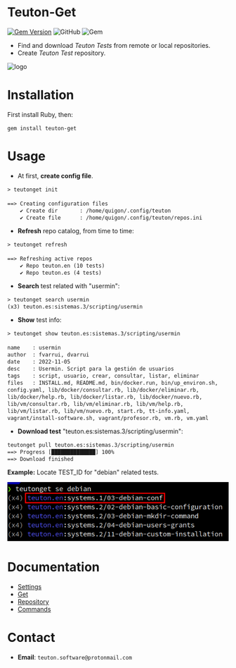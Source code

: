 # Teuton-Get

[![Gem Version](https://badge.fury.io/rb/teuton-get.svg)](https://badge.fury.io/rb/teuton-get)
![GitHub](https://img.shields.io/github/license/dvarrui/teuton-get)
![Gem](https://img.shields.io/gem/dv/teuton-get/0.2.4)

* Find and download _Teuton Tests_ from remote or local repositories.
* Create _Teuton Test_ repository.

![logo](./docs/images/logo.png)

# Installation

First install Ruby, then:

```
gem install teuton-get
```

# Usage

* At first, **create config file**.

```
> teutonget init

==> Creating configuration files
    ✔ Create dir       : /home/quigon/.config/teuton
    ✔ Create file      : /home/quigon/.config/teuton/repos.ini
```

* **Refresh** repo catalog, from time to time:

```
> teutonget refresh

==> Refreshing active repos
    ✔ Repo teuton.en (10 tests)
    ✔ Repo teuton.es (4 tests)
```

* **Search** test related with "usermin":

```
> teutonget search usermin
(x3) teuton.es:sistemas.3/scripting/usermin
```

* **Show** test info:

```
> teutonget show teuton.es:sistemas.3/scripting/usermin

name    : usermin
author  : fvarrui, dvarrui
date    : 2022-11-05
desc    : Usermin. Script para la gestión de usuarios
tags    : script, usuario, crear, consultar, listar, eliminar
files   : INSTALL.md, README.md, bin/docker.run, bin/up_environ.sh, config.yaml, lib/docker/consultar.rb, lib/docker/eliminar.rb, lib/docker/help.rb, lib/docker/listar.rb, lib/docker/nuevo.rb, lib/vm/consultar.rb, lib/vm/eliminar.rb, lib/vm/help.rb, lib/vm/listar.rb, lib/vm/nuevo.rb, start.rb, tt-info.yaml, vagrant/install-software.sh, vagrant/profesor.rb, vm.rb, vm.yaml
```

* **Download test** "teuton.es:sistemas.3/scripting/usermin":

```
teutonget pull teuton.es:sistemas.3/scripting/usermin
==> Progress [██████████████] 100%
==> Download finished
```

**Example:** Locate TEST_ID for "debian" related tests.

![](docs/images/teutonget-search-debian.png)

# Documentation

* [Settings](docs/settings.md)
* [Get](docs/get.md)
* [Repository](docs/repo.md)
* [Commands](docs/commands.md)

# Contact

* **Email**: `teuton.software@protonmail.com`

